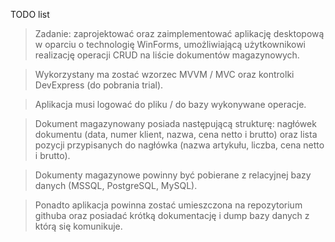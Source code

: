 TODO list

>Zadanie: zaprojektować oraz zaimplementować aplikację desktopową w oparciu o
technologię WinForms, umożliwiającą użytkownikowi realizację operacji CRUD na liście dokumentów
magazynowych.

>Wykorzystany ma zostać wzorzec MVVM / MVC oraz kontrolki DevExpress (do pobrania trial).

>Aplikacja musi logować do pliku / do bazy wykonywane operacje.

>Dokument magazynowany posiada następującą strukturę: nagłówek dokumentu (data, numer klient,
nazwa, cena netto i brutto) oraz lista pozycji przypisanych do nagłówka (nazwa artykułu, liczba, cena
netto i brutto).

>Dokumenty magazynowe powinny być pobierane z relacyjnej bazy danych (MSSQL, PostgreSQL,
MySQL).

>Ponadto aplikacja powinna zostać umieszczona na repozytorium githuba oraz posiadać krótką
dokumentację i dump bazy danych z którą się komunikuje.
